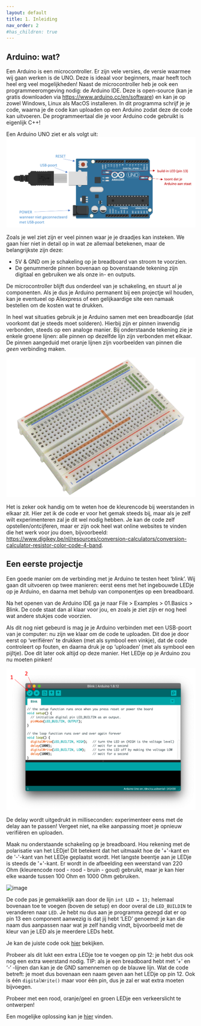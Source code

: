 ```yaml
---
layout: default
title: 1. Inleiding
nav_order: 2
#has_children: true
---
```


## Arduino: wat?

Een Arduino is een microcontroller. Er zijn vele versies, de versie waarmee wij gaan werken is de UNO. Deze is ideaal voor beginners, maar heeft toch heel erg veel mogelijkheden!
Naast de microcontroller heb je ook een programmeeromgeving nodig: de Arduino IDE. Deze is open-source (kan je gratis downloaden via <https://www.arduino.cc/en/software>) en kan je op zowel Windows, Linux als MacOS installeren. In dit programma schrijf je je code, waarna je de code kan uploaden op een Arduino zodat deze de code kan uitvoeren. De programmeertaal die je voor Arduino code gebruikt is eigenlijk C++!

Een Arduino UNO ziet er als volgt uit:
![image](photos/ArduinoUno.png)

Zoals je wel ziet zijn er veel pinnen waar je je draadjes kan insteken. We gaan hier niet in detail op in wat ze allemaal betekenen, maar de belangrijkste zijn deze:
-	5V & GND om je schakeling op je breadboard van stroom te voorzien.
-	De genummerde pinnen bovenaan op bovenstaande tekening zijn digitaal en gebruiken we als onze in- en outputs. 

De microcontroller blijft dus onderdeel van je schakeling, en stuurt al je componenten. Als je dus je Arduino permanent bij een projectje wil houden, kan je eventueel op Aliexpress of een gelijkaardige site een namaak bestellen om de kosten wat te drukken.

In heel wat situaties gebruik je je Arduino samen met een breadboardje (dat voorkomt dat je steeds moet solderen). Hierbij zijn er pinnen inwendig verbonden, steeds op een analoge manier. Bij onderstaande tekening zie je enkele groene lijnen: alle pinnen op dezelfde lijn zijn verbonden met elkaar. De pinnen aangeduid met oranje lijnen zijn voorbeelden van pinnen die *geen* verbinding maken.

![image](photos/breadboard.png)

Het is zeker ook handig om te weten hoe de kleurencode bij weerstanden in elkaar zit. Hier zet ik de code er voor het gemak steeds bij, maar als je zelf wilt experimenteren zal je dit wel nodig hebben.
Je kan de code zelf opstellen/ontcijferen, maar er zijn ook heel wat online websites te vinden die het werk voor jou doen, bijvoorbeeld: <https://www.digikey.be/nl/resources/conversion-calculators/conversion-calculator-resistor-color-code-4-band>.

## Een eerste projectje

Een goede manier om de verbinding met je Arduino te testen heet ‘blink’. Wij gaan dit uitvoeren op twee manieren: eerst eens met het ingebouwde LEDje op je Arduino, en daarna met behulp van componentjes op een breadboard.

Na het openen van de Arduino IDE ga je naar File > Examples > 01.Basics > Blink.
De code staat dan al klaar voor jou, en zoals je ziet zijn er nog heel wat andere stukjes code voorzien. 

Als dit nog niet gebeurd is mag je je Arduino verbinden met een USB-poort van je computer: nu zijn we klaar om de code te uploaden. Dit doe je door eerst op ‘verifiëren’ te drukken (met als symbool een vinkje), dat de code controleert op fouten, en daarna druk je op ‘uploaden’ (met als symbool een pijltje). Doe dit later ook altijd op deze manier. Het LEDje op je Arduino zou nu moeten pinken!

![image](photos/ArduinoIDE.png)

De delay wordt uitgedrukt in milliseconden: experimenteer eens met de delay aan te passen! Vergeet niet, na elke aanpassing moet je opnieuw verifiëren en uploaden.

Maak nu onderstaande schakeling op je breadboard.
Hou rekening met de polarisatie van het LEDje! Dit betekent dat het uitmaakt hoe de '+'-kant en de '-'-kant van het LEDje geplaatst wordt. Het langste beentje aan je LEDje is steeds de '+'-kant.
Er wordt in de afbeelding een weerstand van 220 Ohm (kleurencode rood - rood - bruin - goud) gebruikt, maar je kan hier elke waarde tussen 100 Ohm en 1000 Ohm gebruiken.

![image](https://github.com/Jeugdwerking-FLEM/introductie-arduino/blob/main/code-1-inleiding/blink/blink_schakeling.png?raw=true)

De code pas je gemakkelijk aan door de lijn `int LED = 13;` helemaal bovenaan toe te voegen (boven de setup) en door overal de `LED_BUILDIN` te veranderen naar `LED`.
Je hebt nu dus aan je programma gezegd dat er op pin 13 een component aanwezig is dat jij hebt ‘LED’ genoemd: je kan die naam dus aanpassen naar wat je zelf handig vindt, bijvoorbeeld met de kleur van je LED als je meerdere LEDs hebt.

Je kan de juiste code ook [hier](https://github.com/Jeugdwerking-FLEM/introductie-arduino/tree/main/code-1-inleiding/blink) bekijken.

Probeer als dit lukt een extra LEDje toe te voegen op pin 12: je hebt dus ook nog een extra weerstand nodig. TIP: als je een breadboard hebt met ‘+’ en ‘-‘ -lijnen dan kan je de GND samennemen op de blauwe lijn.
Wat de code betreft: je moet dus bovenaan een naam geven aan het LEDje op pin 12. Ook is één `digitalWrite()` maar voor één pin, dus je zal er wat extra moeten bijvoegen.

Probeer met een rood, oranje/geel en groen LEDje een verkeerslicht te ontwerpen!

Een mogelijke oplossing kan je [hier](https://github.com/Jeugdwerking-FLEM/introductie-arduino/tree/main/code-1-inleiding/verkeerslicht) vinden.
